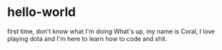 # hello-world
first time, don't know what I'm doing
What's up, my name is Coral, I love playing dota and I'm here to learn how to code and shit.
